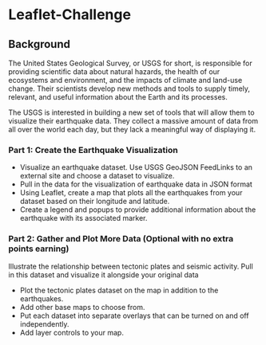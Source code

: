 # Leaflet-Challenge

## Background
The United States Geological Survey, or USGS for short, is responsible for providing scientific data about natural hazards, the health of our ecosystems and environment, and the impacts of climate and land-use change. Their scientists develop new methods and tools to supply timely, relevant, and useful information about the Earth and its processes.

The USGS is interested in building a new set of tools that will allow them to visualize their earthquake data. They collect a massive amount of data from all over the world each day, but they lack a meaningful way of displaying it. 

### Part 1: Create the Earthquake Visualization
  - Visualize an earthquake dataset. Use USGS GeoJSON FeedLinks to an external site and choose a dataset to visualize.
  - Pull in the data for the visualization of earthquake data in JSON format
  - Using Leaflet, create a map that plots all the earthquakes from your dataset based on their longitude and latitude.
  - Create a legend and popups to provide additional information about the earthquake with its associated marker.

### Part 2: Gather and Plot More Data (Optional with no extra points earning)
Illustrate the relationship between tectonic plates and seismic activity. Pull in this dataset and visualize it alongside your original data
  - Plot the tectonic plates dataset on the map in addition to the earthquakes.
  - Add other base maps to choose from.
  - Put each dataset into separate overlays that can be turned on and off independently.
  - Add layer controls to your map.
